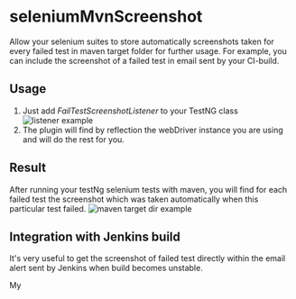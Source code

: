# seleniumMvnScreenshot
Allow your selenium suites to store automatically screenshots taken for every failed test in maven target folder for further usage. For example, you can include the screenshot of a failed test in email sent by your CI-build.

## Usage
1. Just add *FailTestScreenshotListener* to your TestNG class
![listener example](https://raw.githubusercontent.com/yev/seleniumMvnScreenshot/master/docs/ListenerExample.png)
2. The plugin will find by reflection the webDriver instance you are using and will do the rest for you.

## Result
After running your testNg selenium tests with maven, you will find for each failed test the screenshot which was taken automatically when this particular test failed.
![maven target dir example](https://raw.githubusercontent.com/yev/seleniumMvnScreenshot/master/docs/mvnTargerFolder.png)

## Integration with Jenkins build
It's very useful to get the screenshot of failed test directly within the email alert sent by Jenkins when build becomes unstable.

My 

